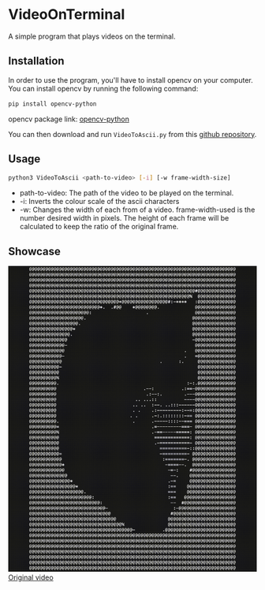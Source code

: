 # VideoOnTerminal
A simple program that plays videos on the terminal.

## Installation
In order to use the program, you'll have to install opencv on your computer. You can install opencv by running the following command:

```bash
pip install opencv-python
```

opencv package link: [opencv-python](https://pypi.org/project/opencv-python/)

You can then download and run `VideoToAscii.py` from this [github repository](https://github.com/AhmadElshiltawi/VideoToAscii/).

## Usage
```bash
python3 VideoToAscii <path-to-video> [-i] [-w frame-width-size]
```
* path-to-video: The path of the video to be played on the terminal.
* -i: Inverts the colour scale of the ascii characters
* -w: Changes the width of each from of a video. frame-width-used is the number desired width in pixels. The height of each frame will be calculated to keep the ratio of the original frame.
## Showcase
![](https://github.com/AhmadElshiltawi/VideoToAscii/blob/main/Documents/maxwell.gif)
[Original video](https://www.youtube.com/watch?v=kOG0_qjKWEI)
